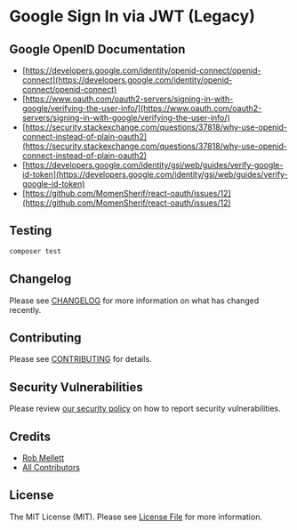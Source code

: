 # Google Sign In via JWT (Legacy)

## Google OpenID Documentation

- [https://developers.google.com/identity/openid-connect/openid-connect](https://developers.google.com/identity/openid-connect/openid-connect)
- [https://www.oauth.com/oauth2-servers/signing-in-with-google/verifying-the-user-info/](https://www.oauth.com/oauth2-servers/signing-in-with-google/verifying-the-user-info/)
- [https://security.stackexchange.com/questions/37818/why-use-openid-connect-instead-of-plain-oauth2](https://security.stackexchange.com/questions/37818/why-use-openid-connect-instead-of-plain-oauth2)
- [https://developers.google.com/identity/gsi/web/guides/verify-google-id-token](https://developers.google.com/identity/gsi/web/guides/verify-google-id-token)
- [https://github.com/MomenSherif/react-oauth/issues/12](https://github.com/MomenSherif/react-oauth/issues/12)

## Testing

```bash
composer test
```

## Changelog

Please see [CHANGELOG](CHANGELOG.md) for more information on what has changed recently.

## Contributing

Please see [CONTRIBUTING](CONTRIBUTING.md) for details.

## Security Vulnerabilities

Please review [our security policy](../../security/policy) on how to report security vulnerabilities.

## Credits

- [Rob Mellett](https://github.com/robmellett)
- [All Contributors](../../contributors)

## License

The MIT License (MIT). Please see [License File](LICENSE.md) for more information.
